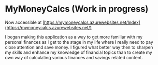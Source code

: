 # MyMoneyCalcs (Work in progress)

Now accessible at [https://mymoneycalcs.azurewebsites.net/Index](https://mymoneycalcs.azurewebsites.net/)

I began making this application as a way to get more familiar with my personal finances as I get to the stage in my life where I really need to pay
close attention and save money. I figured what better way then to sharpen my skills and enhance my knowledge of financial topics than to create my own way
of calculating various finances and savings related content.


  
